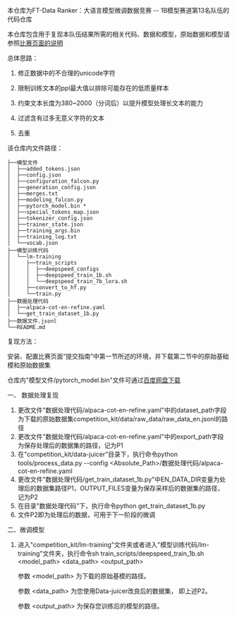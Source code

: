 本仓库为FT-Data Ranker：大语言模型微调数据竞赛 -- 1B模型赛道第13名队伍的代码仓库



本仓库包含用于复现本队伍结果所需的相关代码、数据和模型，原始数据和模型请参照[比赛页面的说明](https://tianchi.aliyun.com/competition/entrance/532157/customize404)



总体思路：

1. 修正数据中的不合理的unicode字符

2. 限制训练文本的ppl最大值以排除可能存在的低质量样本

3. 约束文本长度为380~2000（分词后）以提升模型处理长文本的能力

4. 过滤含有过多无意义字符的文本

5. 去重



该仓库内文件路径：



```
├──模型文件
│  ├──added_tokens.json
│  ├──config.json
│  ├──configuration_falcon.py
│  ├──generation_config.json
│  ├──merges.txt
│  ├──modeling_falcon.py
│  ├──pytorch_model.bin *
│  ├──special_tokens_map.json
│  ├──tokenizer_config.json
│  ├──trainer_state.json
│  ├──training_args.bin
│  ├──training_log.txt
│  └──vocab.json
├──模型训练代码
│  └──lm-training
│     ├──train_scripts
│     │  ├──deepspeed_configs
│     │  ├──deepspeed_train_1b.sh
│     │  └──deepspeed_train_7b_lora.sh
│     ├──convert_to_hf.py
│     └──train.py
├──数据处理代码
│  ├──alpaca-cot-en-refine.yaml
│  └──get_train_dataset_1b.py
├──数据文件.jsonl
└──README.md
```



复现方法：

安装、配置比赛页面“提交指南”中第一节所述的环境，并下载第二节中的原始基础模和原始数据集



仓库内"模型文件/pytorch_model.bin"文件可通过[百度网盘下载](https://pan.baidu.com/s/1ImFYfxIRkidOUc_KRdrnZQ?pwd=p4ns)



一、 数据处理复现

1. 更改文件"数据处理代码/alpaca-cot-en-refine.yaml"中的dataset_path字段为下载的原始数据集competition_kit/data/raw_data/raw_data_en.jsonl的路径
2. 更改文件"数据处理代码/alpaca-cot-en-refine.yaml"中的export_path字段为保存处理后的数据集的路径，记为P1
3. 在"competition_kit/data-juicer"目录下，执行命令python tools/process_data.py --config <Absolute_Path>/数据处理代码/alpaca-cot-en-refine.yaml
4. 更改文件"数据处理代码/get_train_dataset_1b.py"中EN_DATA_DIR变量为处理后的数据集路径P1，OUTPUT_FILES变量为保存采样后的数据集的路径，记为P2
5. 在目录"数据处理代码"下，执行命令python get_train_dataset_1b.py
6. 文件P2即为处理后的数据，可用于下一阶段的微调
   
   

二、微调模型

1. 进入"competition_kit/lm-training"文件夹或者进入"模型训练代码/lm-training"文件夹，执行命令sh train_scripts/deepspeed_train_1b.sh <model_path> <data_path> <output_path>
   
   

   参数 <model_path> 为下载的原始基模的路径。



   参数 <data_path> 为您使用Data-juicer改良后的数据集， 即上述P2。



   参数 <output_path> 为保存您训练后的模型的路径。



